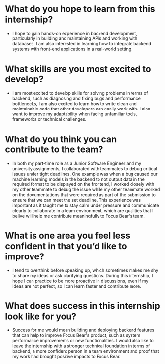 # What do you hope to learn from this internship?
- I hope to gain hands-on experience in backend development, particularly in building and maintaining APIs and working with databases. I am also interested in learning how to integrate backend systems with front-end applications in a real-world setting. 

# What skills are you most excited to develop?
- I am most excited to develop skills for solving problems in terms of backend, such as diagnosing and fixing bugs and performance bottlenecks, I am also excited to learn how to write clean and maintainable code that other developers can easily work with. I also want to improve my adaptability when facing unfamiliar tools, frameworks or technical challenges. 

# What do you think you can contribute to the team?
- In both my part-time role as a Junior Software Engineer and my university assignments, I collaborated with teammates to debug critical issues under tight deadlines. One example was when a bug caused our machine learning models in the backend to not output data in the required format to be displayed on the frontend, I worked closely with my other teammate to debug the issue while my other teammate worked on the documentations that were required as part of the submission to ensure that we can meet the set deadline. This experience was important as it taught me to stay calm under pressure and communicate clearly to collaborate in a team environment, which are qualities that I belive will help me contribute meaningfully to Focus Bear's team.

# What is one area you feel less confident in that you’d like to improve?
- I tend to overthink before speaking up, which sometimes makes me shy to share my ideas or ask clarifying questions. During this internship, I hope I can practice to be more proactive in discussions, even if my ideas are not perfect, so I can learn faster and contribute more. 

# What does success in this internship look like for you?
- Success for me would mean building and deploying backend features that can help to improve Focus Bear's product, such as system performance improvements or new functionalities. I would also like to leave the internship with a stronger technical foundation in terms of backend, a more confident person in a team environment and proof that my work had brought positive impacts to Focus Bear.